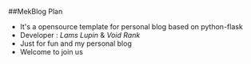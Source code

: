 ##MekBlog Plan
+ It's a opensource template for personal blog based on python-flask
+ Developer : *Lams Lupin* & *Void Rank*
+ Just for fun and my personal blog
+ Welcome to join us
